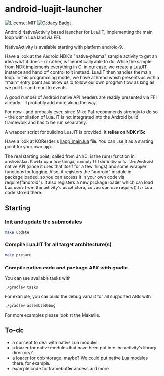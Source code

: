 # android-luajit-launcher

[![License: MIT](https://img.shields.io/badge/License-MIT-blue.svg)](https://opensource.org/licenses/MIT)
[![Codacy Badge](https://app.codacy.com/project/badge/Grade/193dcd3a4fe14bb48960a6473156c814)](https://app.codacy.com/gh/koreader/android-luajit-launcher/dashboard?utm_source=gh&utm_medium=referral&utm_content=&utm_campaign=Badge_grade)

Android NativeActivity based launcher for LuaJIT, implementing the main loop within Lua land via FFI.

NativeActivity is available starting with platform android-9.

Have a look at the Android NDK's "native-plasma" sample activity to get an idea what it does - or rather, is theoretically able to do. While the sample from NDK implements everything in C, in our case, we create a LuaJIT instance and hand off control to it instead. LuaJIT then handles the main loop. In this programming model, we have a thread which presents us with a "main" entry point and allow us to follow our own program flow as long as we poll for and react to events.

A good number of Android native API headers are readily presented via FFI already. I'll probably add more along the way.

For now - and probably ever, since Mike Pall recommends strongly to do so - the compilation of LuaJIT is not integrated into the Android build framework and has to be run separately.

A wrapper script for building LuaJIT is provided. It **relies on NDK r15c**

Have a look at KOReader's [llapp_main.lua](https://github.com/koreader/koreader/blob/master/platform/android/llapp_main.lua) file. You can use it as a starting point for your own app.

The real starting point, called from JNI/C, is the run() function in android.lua. It sets up a few things, namely FFI definitions for the Android native API (since it uses that itself for a few things) and some wrapper functions for logging. Also, it registers the "android" module in package.loaded, so you can access it in your own code via require("android"). It also registers a new package loader which can load Lua code from the activity's asset store, so you can use require() for Lua code stored there.

## Starting

### Init and update the submodules

```sh
make update
```

### Compile LuaJIT for all target architecture(s)

```sh
make prepare
```


### Compile native code and package APK with gradle

You can see available tasks with

```sh
./gradlew tasks
```

For example, you can build the debug variant for all supported ABIs with

```sh
./gradlew assembleDebug
```

For more examples please look at the Makefile.

## To-do

* a concept to deal with native Lua modules.
* a loader for native modules that have been put into the activity's library directory?
* a loader for obb storage, maybe? We could put native Lua modules there, for example.
* example code for framebuffer access and more
